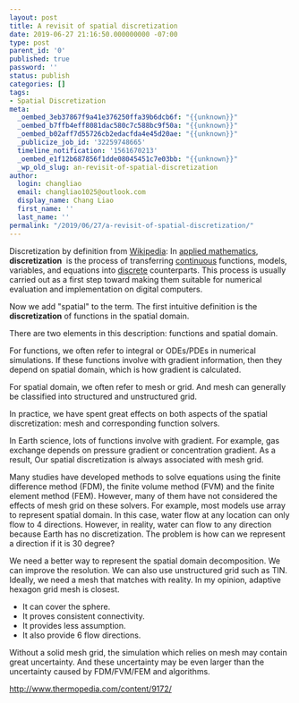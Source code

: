 ```yaml
---
layout: post
title: A revisit of spatial discretization
date: 2019-06-27 21:16:50.000000000 -07:00
type: post
parent_id: '0'
published: true
password: ''
status: publish
categories: []
tags:
- Spatial Discretization
meta:
  _oembed_3eb37867f9a41e376250ffa39b6dcb6f: "{{unknown}}"
  _oembed_b7ffb4eff8081dac580c7c588bc9f50a: "{{unknown}}"
  _oembed_b02aff7d55726cb2edacfda4e45d20ae: "{{unknown}}"
  _publicize_job_id: '32259748665'
  timeline_notification: '1561670213'
  _oembed_e1f12b687856f1dde08045451c7e03bb: "{{unknown}}"
  _wp_old_slug: an-revisit-of-spatial-discretization
author:
  login: changliao
  email: changliao1025@outlook.com
  display_name: Chang Liao
  first_name: ''
  last_name: ''
permalink: "/2019/06/27/a-revisit-of-spatial-discretization/"
---
```

<!-- wp:paragraph -->

Discretization by definition from [Wikipedia](https://en.wikipedia.org/wiki/Discretization): In&nbsp;[applied mathematics](https://en.wikipedia.org/wiki/Applied_mathematics),&nbsp; **discretization** &nbsp;is the process of transferring&nbsp;[continuous](https://en.wikipedia.org/wiki/Continuous_function)&nbsp;functions, models, variables, and equations into&nbsp;[discrete](https://en.wiktionary.org/wiki/discrete)&nbsp;counterparts. This process is usually carried out as a first step toward making them suitable for numerical evaluation and implementation on digital computers.

<!-- /wp:paragraph -->

<!-- wp:paragraph -->

Now we add "spatial" to the term. The first intuitive definition is the **discretization** of functions in the spatial domain.

<!-- /wp:paragraph -->

<!-- wp:paragraph -->

There are two elements in this description: functions and spatial domain.

<!-- /wp:paragraph -->

<!-- wp:paragraph -->

For functions, we often refer to integral or ODEs/PDEs in numerical simulations. If these functions involve with gradient information, then they depend on spatial domain, which is how gradient is calculated.

<!-- /wp:paragraph -->

<!-- wp:paragraph -->

For spatial domain, we often refer to mesh or grid. And mesh can generally be classified into structured and unstructured grid.

<!-- /wp:paragraph -->

<!-- wp:paragraph -->

In practice, we have spent great effects on both aspects of the spatial discretization: mesh and corresponding function solvers.

<!-- /wp:paragraph -->

<!-- wp:paragraph -->

In Earth science, lots of functions involve with gradient. For example, gas exchange depends on pressure gradient or concentration gradient. As a result, Our spatial discretization is always associated with mesh grid.

<!-- /wp:paragraph -->

<!-- wp:paragraph -->

Many studies have developed methods to solve equations using the finite difference method (FDM), the finite volume method (FVM) and the finite element method (FEM). However, many of them have not considered the effects of mesh grid on these solvers. For example, most models use array to represent spatial domain. In this case, water flow at any location can only flow to 4 directions. However, in reality, water can flow to any direction because Earth has no discretization. The problem is how can we represent a direction if it is 30 degree?

<!-- /wp:paragraph -->

<!-- wp:paragraph -->

We need a better way to represent the spatial domain decomposition. We can improve the resolution. We can also use unstructured grid such as TIN. Ideally, we need a mesh that matches with reality. In my opinion, adaptive hexagon grid mesh is closest.

<!-- /wp:paragraph -->

<!-- wp:list -->

- It can cover the sphere. 
- It proves consistent connectivity. 
- It provides less assumption. 
- It also provide 6 flow directions.

<!-- /wp:list -->

<!-- wp:paragraph -->

Without a solid mesh grid, the simulation which relies on mesh may contain great uncertainty. And these uncertainty may be even larger than the uncertainty caused by FDM/FVM/FEM and algorithms.

<!-- /wp:paragraph -->

<!-- wp:paragraph -->

http://www.thermopedia.com/content/9172/

<!-- /wp:paragraph -->

